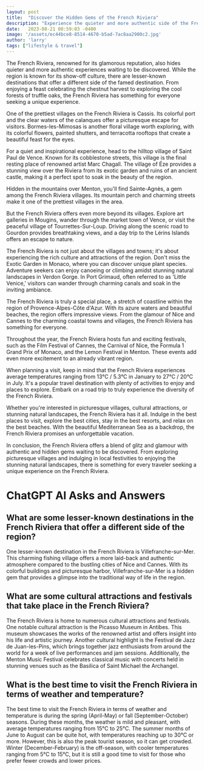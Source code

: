 ```yaml
---
layout: post
title:  "Discover the Hidden Gems of the French Riviera"
description: "Experience the quieter and more authentic side of the French Riviera, away from the show-off culture. Learn about picturesque villages, cultural attractions, and natural landscapes that await you in this stunning region."
date:   2023-08-21 00:59:03 -0400
image: '/assets/ec44bce8-8514-4670-b5ad-7ac8aa2900c2.jpg'
author: 'larry'
tags: ["lifestyle & travel"]
---
```


The French Riviera, renowned for its glamorous reputation, also hides quieter and more authentic experiences waiting to be discovered. While the region is known for its show-off culture, there are lesser-known destinations that offer a different side of the famed destination. From enjoying a feast celebrating the chestnut harvest to exploring the cool forests of truffle oaks, the French Riviera has something for everyone seeking a unique experience.

One of the prettiest villages on the French Riviera is Cassis. Its colorful port and the clear waters of the calanques offer a picturesque escape for visitors. Bormes-les-Mimosas is another floral village worth exploring, with its colorful flowers, painted shutters, and terracotta rooftops that create a beautiful feast for the eyes.

For a quiet and inspirational experience, head to the hilltop village of Saint Paul de Vence. Known for its cobblestone streets, this village is the final resting place of renowned artist Marc Chagall. The village of Éze provides a stunning view over the Riviera from its exotic garden and ruins of an ancient castle, making it a perfect spot to soak in the beauty of the region.

Hidden in the mountains over Menton, you'll find Sainte-Agnès, a gem among the French Riviera villages. Its mountain perch and charming streets make it one of the prettiest villages in the area.

But the French Riviera offers even more beyond its villages. Explore art galleries in Mougins, wander through the market town of Vence, or visit the peaceful village of Tourrettes-Sur-Loup. Driving along the scenic road to Gourdon provides breathtaking views, and a day trip to the Lérins Islands offers an escape to nature.

The French Riviera is not just about the villages and towns; it's about experiencing the rich culture and attractions of the region. Don't miss the Exotic Garden in Monaco, where you can discover unique plant species. Adventure seekers can enjoy canoeing or climbing amidst stunning natural landscapes in Verdon Gorge. In Port Grimaud, often referred to as 'Little Venice,' visitors can wander through charming canals and soak in the inviting ambiance.

The French Riviera is truly a special place, a stretch of coastline within the region of Provence-Alpes-Côte d'Azur. With its azure waters and beautiful beaches, the region offers impressive views. From the glamour of Nice and Cannes to the charming coastal towns and villages, the French Riviera has something for everyone.

Throughout the year, the French Riviera hosts fun and exciting festivals, such as the Film Festival of Cannes, the Carnival of Nice, the Formula 1 Grand Prix of Monaco, and the Lemon Festival in Menton. These events add even more excitement to an already vibrant region.

When planning a visit, keep in mind that the French Riviera experiences average temperatures ranging from 13°C / 5.3°C in January to 27°C / 20°C in July. It's a popular travel destination with plenty of activities to enjoy and places to explore. Embark on a road trip to truly experience the diversity of the French Riviera.

Whether you're interested in picturesque villages, cultural attractions, or stunning natural landscapes, the French Riviera has it all. Indulge in the best places to visit, explore the best cities, stay in the best resorts, and relax on the best beaches. With the beautiful Mediterranean Sea as a backdrop, the French Riviera promises an unforgettable vacation.

In conclusion, the French Riviera offers a blend of glitz and glamour with authentic and hidden gems waiting to be discovered. From exploring picturesque villages and indulging in local festivities to enjoying the stunning natural landscapes, there is something for every traveler seeking a unique experience on the French Riviera.


# ChatGPT AI Asks and Answers
## What are some lesser-known destinations in the French Riviera that offer a different side of the region?
One lesser-known destination in the French Riviera is Villefranche-sur-Mer. This charming fishing village offers a more laid-back and authentic atmosphere compared to the bustling cities of Nice and Cannes. With its colorful buildings and picturesque harbor, Villefranche-sur-Mer is a hidden gem that provides a glimpse into the traditional way of life in the region.

## What are some cultural attractions and festivals that take place in the French Riviera?
The French Riviera is home to numerous cultural attractions and festivals. One notable cultural attraction is the Picasso Museum in Antibes. This museum showcases the works of the renowned artist and offers insight into his life and artistic journey. Another cultural highlight is the Festival de Jazz de Juan-les-Pins, which brings together jazz enthusiasts from around the world for a week of live performances and jam sessions. Additionally, the Menton Music Festival celebrates classical music with concerts held in stunning venues such as the Basilica of Saint Michael the Archangel.

## What is the best time to visit the French Riviera in terms of weather and temperature?
The best time to visit the French Riviera in terms of weather and temperature is during the spring (April-May) or fall (September-October) seasons. During these months, the weather is mild and pleasant, with average temperatures ranging from 15°C to 25°C. The summer months of June to August can be quite hot, with temperatures reaching up to 30°C or more. However, this is also the peak tourist season, so it can get crowded. Winter (December-February) is the off-season, with cooler temperatures ranging from 5°C to 15°C, but it is still a good time to visit for those who prefer fewer crowds and lower prices.

